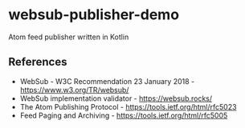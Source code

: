 # websub-publisher-demo

Atom feed publisher written in Kotlin

## References

* WebSub - W3C Recommendation 23 January 2018 - https://www.w3.org/TR/websub/
* WebSub implementation validator - https://websub.rocks/
* The Atom Publishing Protocol - https://tools.ietf.org/html/rfc5023
* Feed Paging and Archiving - https://tools.ietf.org/html/rfc5005


